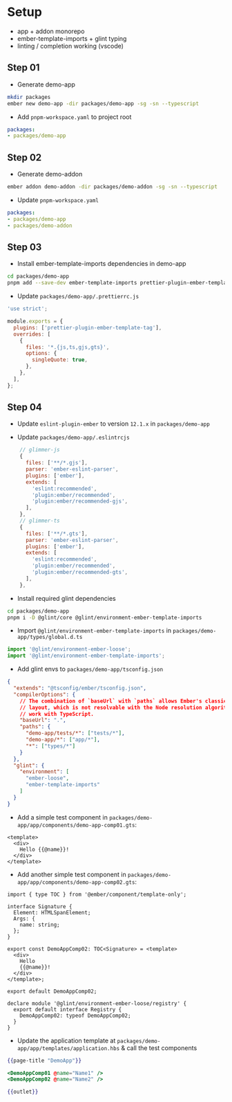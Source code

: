 # Setup

* app + addon monorepo
* ember-template-imports + glint typing
* linting / completion working (vscode)


## Step 01

* Generate demo-app
  
```bash
mkdir packages
ember new demo-app -dir packages/demo-app -sg -sn --typescript
```

* Add `pnpm-workspace.yaml` to project root

```yaml
packages:
- packages/demo-app
```


## Step 02

* Generate demo-addon
  
```bash
ember addon demo-addon -dir packages/demo-addon -sg -sn --typescript
```

* Update `pnpm-workspace.yaml`

```yaml
packages:
- packages/demo-app
- packages/demo-addon
```


## Step 03

* Install ember-template-imports dependencies in demo-app

```bash
cd packages/demo-app
pnpm add --save-dev ember-template-imports prettier-plugin-ember-template-tag
```

* Update `packages/demo-app/.prettierrc.js`

```js
'use strict';

module.exports = {
  plugins: ['prettier-plugin-ember-template-tag'],
  overrides: [
    {
      files: '*.{js,ts,gjs,gts}',
      options: {
        singleQuote: true,
      },
    },
  ],
};
```


## Step 04

* Update `eslint-plugin-ember` to version `12.1.x` in `packages/demo-app`

* Update `packages/demo-app/.eslintrcjs`

```js
    // glimmer-js
    {
      files: ['**/*.gjs'],
      parser: 'ember-eslint-parser',
      plugins: ['ember'],
      extends: [
        'eslint:recommended',
        'plugin:ember/recommended',
        'plugin:ember/recommended-gjs',
      ],
    },
    // glimmer-ts
    {
      files: ['**/*.gts'],
      parser: 'ember-eslint-parser',
      plugins: ['ember'],
      extends: [
        'eslint:recommended',
        'plugin:ember/recommended',
        'plugin:ember/recommended-gts',
      ],
    },
```

* Install required glint dependencies
 
```bash
cd packages/demo-app
pnpm i -D @glint/core @glint/environment-ember-template-imports
```

* Import `@glint/environment-ember-template-imports` in `packages/demo-app/types/global.d.ts`

```ts
import '@glint/environment-ember-loose';
import '@glint/environment-ember-template-imports';
```

* Add glint envs to `packages/demo-app/tsconfig.json`

```json
{
  "extends": "@tsconfig/ember/tsconfig.json",
  "compilerOptions": {
    // The combination of `baseUrl` with `paths` allows Ember's classic package
    // layout, which is not resolvable with the Node resolution algorithm, to
    // work with TypeScript.
    "baseUrl": ".",
    "paths": {
      "demo-app/tests/*": ["tests/*"],
      "demo-app/*": ["app/*"],
      "*": ["types/*"]
    }
  },
  "glint": {
    "environment": [
      "ember-loose",
      "ember-template-imports"
    ]
  }
}
```

* Add a simple test component in `packages/demo-app/app/components/demo-app-comp01.gts`:

```gts
<template>
  <div>
    Hello {{@name}}!
  </div>
</template>
```

* Add another simple test component in `packages/demo-app/app/components/demo-app-comp02.gts`:

```gts
import { type TOC } from '@ember/component/template-only';

interface Signature {
  Element: HTMLSpanElement;
  Args: {
    name: string;
  };
}

export const DemoAppComp02: TOC<Signature> = <template>
  <div>
    Hello
    {{@name}}!
  </div>
</template>;

export default DemoAppComp02;

declare module '@glint/environment-ember-loose/registry' {
  export default interface Registry {
    DemoAppComp02: typeof DemoAppComp02;
  }
}
```

* Update the application template at `packages/demo-app/app/templates/application.hbs` & call the test components

```hbs
{{page-title "DemoApp"}}

<DemoAppComp01 @name="Name1" />
<DemoAppComp02 @name="Name2" />

{{outlet}}
```